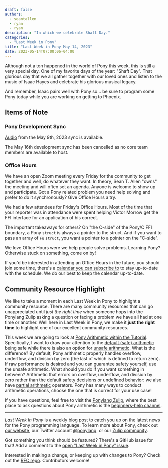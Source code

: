 ```yaml
---
draft: false
authors:
  - seantallen
  - ryan
  - ryan
description: "In which we celebrate Shaft Day."
categories:
  - "Last Week in Pony"
title: "Last Week in Pony May 14, 2023"
date: 2023-05-14T07:00:06-04:00
---
```


Although not a ton happened in the world of Pony this week, this is still a very special day. One of my favorite days of the year: "Shaft Day". That glorious day that we all gather together with our loved ones and listen to the music of Isaac Hayes and celebrate his glorious musical legacy.

And remember, Isaac pairs well with Pony so... be sure to program some Pony today while you are working on getting to Phoenix.

<!-- more -->

## Items of Note

### Pony Development Sync

[Audio](https://vimeo.com/917347351) from the May 9th, 2023 sync is available.

The May 16th development sync has been cancelled as no core team members are available to host.

### Office Hours

We have an open Zoom meeting every Friday for the community to get together and well, do whatever they want. In theory, Sean T. Allen "owns" the meeting and will often set an agenda. Anyone is welcome to show up and participate. Got a Pony related problem you need help solving and prefer to do it synchronously? Give Office Hours a try.

We had a few attendees for Friday's Office Hours. Most of the time that your reporter was in attendance were spent helping Victor Morrow get the FFI interface for an application of his correct.

The important takeaways for others? On "the C-side" of the Pony/C FFI boundary, a Pony `struct` is always a pointer to the struct. And if you want to pass an array of `Fu` `struct`, you want a pointer to a pointer on the "C-side".

We love Office Hours were we help people solve problems. Learning Pony? Otherwise stuck on something, come on by!

If you'd be interested in attending an Office Hours in the future, you should join some time, there's a [calendar you can subscribe to](https://calendar.google.com/calendar/ical/4465e68ae24131ae00461a40893f2637a2c9ac510e311a44ff78680e2f183ce3%40group.calendar.google.com/public/basic.ics) to stay up-to-date with the schedule. We do our best to keep the calendar up-to-date.

## Community Resource Highlight

We like to take a moment in each Last Week in Pony to highlight a community resource. There are many community resources that can go unappreciated until _just the right time_ when someone hops into the Ponylang Zulip asking a question or facing a problem we have all had at one time or another. Well here in Last Week in Pony, we make it **just the right time** to highlight one of our excellent community resources.

This week we are going to look at [Pony Arithmetic within the Tutorial](https://tutorial.ponylang.io/expressions/arithmetic.html). Specifically, I want to draw your attention to the [default (safe) arithmetic](https://tutorial.ponylang.io/expressions/arithmetic.html#ponys-default-integer-arithmetic) being safe while there is also an option for [unsafe arithmetic](https://tutorial.ponylang.io/expressions/arithmetic.html#unsafe-integer-arithmetic). What is the difference? By default, Pony arithmetic properly handles overflow, underflow, and division by zero (the last of which is defined to return zero). If raw performance is desired and you can guarantee safety yourself, use the unsafe arithmetic. What should you do if you want something in between? Arithmetic that errors on overflow, underflow, and division by zero rather than the default safety decisions or undefined behavior: we also have [partial arithmetic](https://tutorial.ponylang.io/expressions/arithmetic.html#partial-and-checked-arithmetic) operators. Pony has many ways to conduct arithmetic operations, choose the one that is correct for your use case!

If you have questions, feel free to visit the [Ponylang Zulip](https://ponylang.zulipchat.com), where the best place to ask questions about Pony arithmetic is the [beginners-help channel](https://ponylang.zulipchat.com/#narrow/stream/189985-beginner-help).

---

_Last Week In Pony_ is a weekly blog post to catch you up on the latest news for the Pony programming language. To learn more about Pony, check out [our website](https://ponylang.io), our Twitter account [@ponylang](https://twitter.com/ponylang), or our [Zulip community](https://ponylang.zulipchat.com).

Got something you think should be featured? There's a GitHub issue for that! Add a comment to the [open "Last Week in Pony" issue](https://github.com/ponylang/ponylang.github.io/issues?q=is%3Aissue+is%3Aopen+label%3Alast-week-in-pony).

Interested in making a change, or keeping up with changes to Pony? Check out the [RFC repo](https://github.com/ponylang/rfcs). Contributors welcome!
